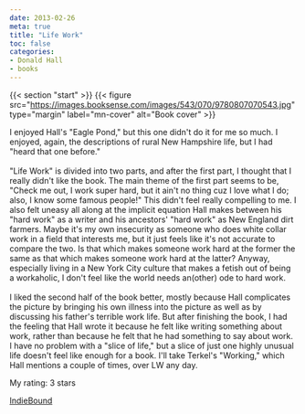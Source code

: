```yaml
---
date: 2013-02-26
meta: true
title: "Life Work"
toc: false
categories:
- Donald Hall
- books
---
```


{{< section "start" >}}
{{< figure src="https://images.booksense.com/images/543/070/9780807070543.jpg" type="margin" label="mn-cover" alt="Book cover" >}}

I enjoyed Hall's "Eagle Pond," but this one didn't do it for me so much. I enjoyed, again, the descriptions of rural New Hampshire life, but I had "heard that one before."<br /><br />"Life Work" is divided into two parts, and after the first part, I thought that I really didn't like the book. The main theme of the first part seems to be, "Check me out, I work super hard, but it ain't no thing cuz I love what I do; also, I know some famous people!" This didn't feel really compelling to me. I also felt uneasy all along at the implicit equation Hall makes between his "hard work" as a writer and his ancestors' "hard work" as New England dirt farmers. Maybe it's my own insecurity as someone who does white collar work in a field that interests me, but it just feels like it's not accurate to compare the two. Is that which makes someone work hard at the former the same as that which makes someone work hard at the latter? Anyway, especially living in a New York City culture that makes a fetish out of being a workaholic, I don't feel like the world needs an(other) ode to hard work.<br /><br />I liked the second half of the book better, mostly because Hall complicates the picture by bringing his own illness into the picture as well as by discussing his father's terrible work life. But after finishing the book, I had the feeling that Hall wrote it because he felt like writing something about work, rather than because he felt that he had something to say about work. I have no problem with a "slice of life," but a slice of just one highly unusual life doesn't feel like enough for a book. I'll take Terkel's "Working," which Hall mentions a couple of times, over LW any day.

My rating: 3 stars  

[IndieBound](https://www.indiebound.org/book/9780807070543)
